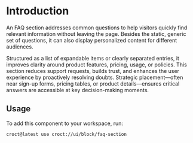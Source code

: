 # Introduction

An FAQ section addresses common questions to help visitors quickly find relevant information without leaving the page.
Besides the static, generic set of questions, it can also display personalized content for different audiences.

Structured as a list of expandable items or clearly separated entries, it improves clarity around product features,
pricing, usage, or policies. This section reduces support requests, builds trust, and enhances the user experience
by proactively resolving doubts. Strategic placement—often near sign-up forms, pricing tables, or product
details—ensures critical answers are accessible at key decision-making moments.

## Usage

To add this component to your workspace, run:

```js-pm
croct@latest use croct://ui/block/faq-section
```
